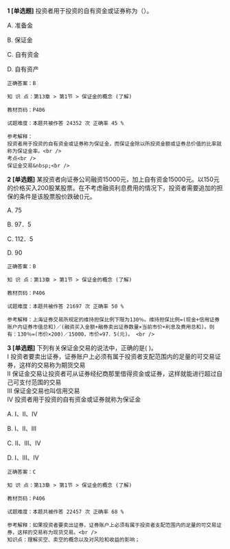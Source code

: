 **1 [单选题]** 
投资者用于投资的自有资金或证券称为（）。

A. 准备金

B. 保证金

C. 自有资金

D. 自有资产

```
正确答案：B

知 识 点：第13章 > 第1节 > 保证金的概念 (了解)

教材页码：P406

试题难度：本题共被作答 24352 次 正确率 45 %

参考解释：
投资者用于投资的自有资金或证券称为保证金，而保证金除以所投资金额或证券总价值的比率就称为保证金率。<br />
考点<br />
保证金交易&nbsp;<br />

```


**2 [单选题]** 某投资者向证券公司融资15000元，加上自有资金15000元。以150元的价格买入200股某股票。在不考虑融资利息费用的情况下，投资者需要追加的担保的条件是该股票股价跌破()元。 

A. 75

B. 97．5

C. 112．5

D. 90 

```
正确答案：B

知 识 点：第13章 > 第1节 > 保证金的概念 (了解)

教材页码：P406

试题难度：本题共被作答 21697 次 正确率 50 %

参考解释：上海证券交易所规定的维持担保比例下限为130％。维持担保比例=(现金+信用证券账户内证券市值总和)／(融资买入金额+融券卖出证券数量×当前市价+利息及费用总和)。则有：130％=(市价×200)／15000，市价=97．5(元)。 <br />

```


**3 [单选题]** 下列有关保证金交易的说法中，正确的是( )。 <br />
Ⅰ 投资者要卖出证券，证券账户上必须有属于投资者支配范围内的足量的可交易证券，这样的交易称为期货交易 <br />
Ⅱ 保证金交易让投资者可从证券经纪商那里借得资金或证券，这样就能进行超过自己可支付范围的交易 <br />
Ⅲ 保证金交易也叫信用交易 <br />
Ⅳ 投资者用于投资的自有资金或证券就称为保证金

A. Ⅰ、Ⅱ、Ⅳ

B. Ⅰ、Ⅱ、Ⅲ

C. Ⅱ、Ⅲ、Ⅳ

D. Ⅰ、Ⅲ、Ⅳ 

```
正确答案：C

知 识 点：第13章 > 第1节 > 保证金的概念 (了解)

教材页码：P406

试题难度：本题共被作答 22457 次 正确率 68 %

参考解释：如果投资者要卖出证券，证券账户上必须有属于投资者支配范围内的足量的可交易证券，这样的交易称为现货交易。<br />
知识点：理解买空、卖空的概念以及对风险和收益的影响；
```


